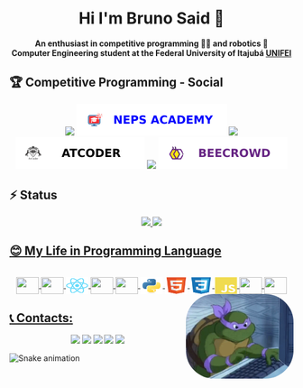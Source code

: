 <h1 align="center">Hi I'm Bruno Said 👋</h1>

<div align="center">
  <b>An enthusiast in competitive programming 👨‍💻 and robotics 🤖</b><br>
  <b>Computer Engineering student at the Federal University of Itajubá <a href="https://unifei.edu.br/">UNIFEI</a></b>
</div>
  
## 🏆 Competitive Programming - Social

<div align="center">
  <a href="https://codeforces.com/profile/saideira"><img src="https://img.shields.io/badge/Codeforces-445f9d?style=for-the-badge&logo=Codeforces&logoColor=white"/></a>
  <a href="https://neps.academy/br/user/20159"><img src="./badges/badge-neps-academy.svg"/></a>
  <a href="https://www.codechef.com/users/saideira"><img src="https://img.shields.io/badge/Codechef-%23B92B27.svg?&style=for-the-badge&logo=Codechef&logoColor=white"/></a>
  <a href="https://atcoder.jp/users/saideira"><img src="./badges/badge-atcoder.svg"/></a>
  <a href="https://www.hackerrank.com/saideira"><img src="https://img.shields.io/badge/-Hackerrank-2EC866?style=for-the-badge&logo=HackerRank&logoColor=white"/></a>
<a href="https://www.beecrowd.com.br/judge/pt/profile/570489"><img src="./badges/badge-beecrowd.svg"/></a>
</div>

## ⚡ Status

<div align="center">
  <a href="https://github.com/brsaidas">
  <img height="180em" 
       src="https://github-readme-stats.vercel.app/api?username=brsaidas&show_icons=true&theme=dracula&include_all_commits=true&count_private=true"/>
  <img height="180em" src="https://github-readme-stats.vercel.app/api/top-langs/?username=brsaidas&layout=compact&langs_count=7&theme=dracula"/>
</div>

## 😊 My Life in Programming Language
  
<div align="center" style="display: inline_block"><br>
  <img align="center" height="30" width="40" src="https://cdn.jsdelivr.net/gh/devicons/devicon/icons/c/c-original.svg">
  <img align="center" height="30" width="40" src="https://cdn.jsdelivr.net/gh/devicons/devicon/icons/cplusplus/cplusplus-original.svg">
  <img align="center" height="30" width="40" src="https://raw.githubusercontent.com/devicons/devicon/master/icons/react/react-original.svg">
  <img align="center" height="30" width="40" src="https://cdn.jsdelivr.net/gh/devicons/devicon/icons/haskell/haskell-original.svg">
  <img align="center" height="30" width="40" src="https://cdn.jsdelivr.net/gh/devicons/devicon/icons/java/java-original.svg">
  <img align="center" height="30" width="40" src="https://raw.githubusercontent.com/devicons/devicon/master/icons/python/python-original.svg">
  <img align="center" height="30" width="40" src="https://raw.githubusercontent.com/devicons/devicon/master/icons/html5/html5-original.svg">
  <img align="center" height="30" width="40" src="https://raw.githubusercontent.com/devicons/devicon/master/icons/css3/css3-original.svg">
  <img align="center" height="30" width="40" src="https://raw.githubusercontent.com/devicons/devicon/master/icons/javascript/javascript-plain.svg">
  <img align="center" height="30" width="40" src="https://cdn.jsdelivr.net/gh/devicons/devicon/icons/androidstudio/androidstudio-original.svg">
  <img align="center" height="30" width="40" src="https://cdn.jsdelivr.net/gh/devicons/devicon/icons/linux/linux-original.svg" />
  <img align="right" height="150" style="border-radius:50px;" src="gif/tartaruga-ninja.gif">
</div>
  
## 📞 Contacts: 

<div align="center">
  <a href="mailto:brunosaidalvesdesouza@gmail.com"><img src="https://img.shields.io/badge/Gmail-D14836?style=for-the-badge&logo=gmail&logoColor=white"/></a>
  <a href="https://www.linkedin.com/in/bruno-said-58bb04255/"><img src="https://img.shields.io/badge/LinkedIn-0077B5?style=for-the-badge&logo=linkedin&logoColor=white"/></a>
  <a href="https://www.youtube.com/channel/UCnyakmAOPhSMTr9HILjjmYA/featured"><img src="https://img.shields.io/badge/YouTube-FF0000?style=for-the-badge&logo=youtube&logoColor=white"/></a>
  <a href="https://www.instagram.com/brsaidas/"><img src="https://img.shields.io/badge/Instagram-E4405F?style=for-the-badge&logo=instagram&logoColor=white"/></a>
  <a href="https://open.spotify.com/playlist/36PUd59jcohMoOw433H0il?si=Z3GDPcbrTU69E2MAzwTHtw&utm_source=copy-link&nd=1"><img src="https://img.shields.io/badge/Spotify-1ED760?&style=for-the-badge&logo=spotify&logoColor=white"/></a>
</div>
  
![Snake animation](https://github.com/brsaidas/brsaidas/blob/output/github-contribution-grid-snake.svg)
